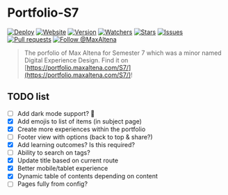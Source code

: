 # Portfolio-S7

[![Deploy](https://github.com/MaxAltena/Portfolio-S7/workflows/%F0%9F%9A%80%20Deploy/badge.svg)](https://github.com/MaxAltena/Portfolio-S7/actions?query=workflow%3A%22%F0%9F%9A%80+Deploy%22)
[![Website](https://img.shields.io/website?down_color=red&down_message=offline&up_color=green&up_message=online&url=https%3A%2F%2Fmaxaltena.com)](https://portfolio.maxaltena.com/S7/)
[![Version](https://img.shields.io/github/package-json/v/MaxAltena/Portfolio-S7)](https://github.com/MaxAltena/Portfolio-S7)
[![Watchers](https://img.shields.io/github/watchers/MaxAltena/Portfolio-S7)](https://github.com/MaxAltena/Portfolio-S7/watchers)
[![Stars](https://img.shields.io/github/stars/MaxAltena/Portfolio-S7)](https://github.com/MaxAltena/Portfolio-S7/stargazers)
[![Issues](https://img.shields.io/github/issues/MaxAltena/Portfolio-S7)](https://github.com/MaxAltena/Portfolio-S7/issues)
[![Pull requests](https://img.shields.io/github/issues-pr/MaxAltena/Portfolio-S7)](https://github.com/MaxAltena/Portfolio-S7/pulls)
[![Follow @MaxAltena](https://img.shields.io/github/followers/maxaltena?label=Follow&style=social)](https://github.com/MaxAltena)

> The porfolio of Max Altena for Semester 7 which was a minor named Digital Experience Design.
> Find it on [https://portfolio.maxaltena.com/S7/](https://portfolio.maxaltena.com/S7/)!

## TODO list

-   [ ] Add dark mode support? 🤔
-   [x] Add emojis to list of items (in subject page)
-   [x] Create more experiences within the portfolio
-   [ ] Footer view with options (back to top & share?)
-   [x] Add learning outcomes? Is this required?
-   [ ] Ability to search on tags?
-   [x] Update title based on current route
-   [x] Better mobile/tablet experience
-   [x] Dynamic table of contents depending on content
-   [ ] Pages fully from config?
